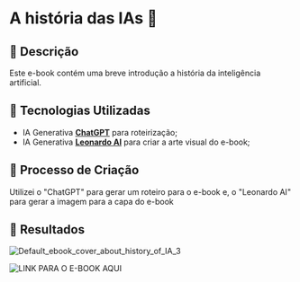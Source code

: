 # A história das IAs 🌌

## 📒 Descrição
Este e-book contém uma breve introdução a história da inteligência artificial.

## 🤖 Tecnologias Utilizadas
- IA Generativa **[ChatGPT](https://chat.openai.com)** para roteirização;
- IA Generativa **[Leonardo AI](https://leonardo.ai)** para criar a arte visual do e-book;

## 🧐 Processo de Criação
Utilizei o "ChatGPT" para gerar um roteiro para o e-book e, o "Leonardo AI" para gerar a imagem para a capa do e-book

## 🚀 Resultados
![Default_ebook_cover_about_history_of_IA_3](https://github.com/Nih1Lith/lab-natty-or-not/assets/166661362/4917af92-a45a-4e1f-bead-4eabb6d9ef67)

![LINK PARA O E-BOOK AQUI]([file:///C:/Users/gbrl_/Downloads/E-Book.pdf](https://github.com/Nih1Lith/lab-natty-or-not/blob/main/E-Book.pdf))
